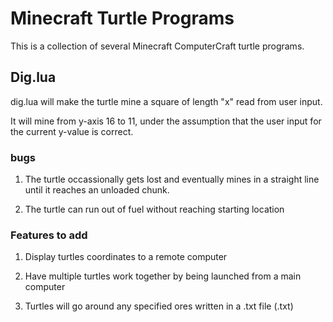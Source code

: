 # Minecraft Turtle Programs

This is a collection of several Minecraft ComputerCraft turtle programs.



## Dig.lua
dig.lua will make the turtle mine a square of length "x" read from user input.

It will mine from y-axis 16 to 11, under the assumption that the user input for the current y-value is correct.

### bugs

1. The turtle occassionally gets lost and eventually mines in a straight line until it reaches an unloaded chunk.

2. The turtle can run out of fuel without reaching starting location

### Features to add

1. Display turtles coordinates to a remote computer

2. Have multiple turtles work together by being launched from a main computer

3. Turtles will go around any specified ores written in a .txt file (.txt)